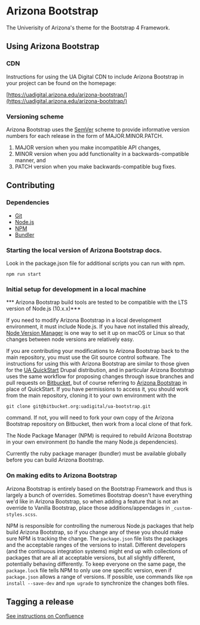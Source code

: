 #  Arizona Bootstrap
The Univerisity of Arizona's theme for the Bootstrap 4 Framework.

## Using  Arizona Bootstrap

### CDN
Instructions for using the UA Digital CDN to include  Arizona Bootstrap in your project
can be found on the homepage:

[https://uadigital.arizona.edu/arizona-bootstrap/](https://uadigital.arizona.edu/arizona-bootstrap/)

### Versioning scheme
 Arizona Bootstrap uses the [SemVer](http://semver.org/) scheme to provide informative
version numbers for each release in the form of MAJOR.MINOR.PATCH.

1. MAJOR version when you make incompatible API changes,
2. MINOR version when you add functionality in a backwards-compatible manner, and
3. PATCH version when you make backwards-compatible bug fixes.


## Contributing

### Dependencies
* [Git](https://git-scm.com)
* [Node.js](https://nodejs.org/)
* [NPM](https://www.npmjs.com/)
* [Bundler](https://bundler.io/)


### Starting the local version of Arizona Bootstrap docs.

Look in the package.json file for additional scripts you can run with npm.

```npm run start```


### Initial setup for development in a local machine

*** Arizona Bootstrap build tools are tested to be compatible with the LTS version of Node.js (10.x.x)***

If you need to modify  Arizona Bootstrap in a local development environment, it must
include Node.js. If you have not installed this already,
[Node Version Manager](https://github.com/creationix/nvm) is one way to set it
up on macOS or Linux so that changes between node versions are relatively easy.

If you are contributing your modifications to  Arizona Bootstrap back to the main
repository, you must use the Git source control software. The instructions for
using this with  Arizona Bootstrap are similar to those given for the
[UA QuickStart](https://bitbucket.org/ua_drupal/ua_quickstart) Drupal
distribution, and in particular  Arizona Bootstrap uses the same workflow for
proposing changes through issue branches and pull requests on
[Bitbucket](https://bitbucket.org), but of course referring to
[ Arizona Bootstrap](https://bitbucket.org/uadigital/arizona-bootstrap) in place of
QuickStart. If you have permissions to access it, you should work from the main
repository, cloning it to your own environment with the
```
git clone git@bitbucket.org:uadigital/ua-bootstrap.git
```
command. If not, you will need to fork your own copy of the  Arizona Bootstrap
repository on Bitbucket, then work from a local clone of that fork.

The Node Package Manager (NPM) is required to rebuild  Arizona Bootstrap in your own
environment (to handle the many Node.js dependencies).

Currently the ruby package manager (bundler) must be available globally before
you can build Arizona Bootstrap.

### On making edits to  Arizona Bootstrap
 Arizona Bootstrap is entirely based on the Bootstrap Framework and thus is largely
a bunch of overrides. Sometimes Bootstrap doesn't have everything we'd like in
 Arizona Bootstrap, so when adding a feature that is not an override to Vanilla
Bootstrap, place those additions/appendages in `_custom-styles.scss`.

NPM is responsible for controlling the numerous Node.js packages that help
build  Arizona Bootstrap, so if you change any of these you should make sure NPM is
tracking the change. The `package.json` file lists the packages and the
acceptable ranges of the versions to install. Different developers (and the
continuous integration systems) might end up with collections of packages that
are all at acceptable versions, but all slightly different, potentially behaving
differently. To keep everyone on the same page, the `package.lock` file tells
NPM to only use one specific version, even if `package.json` allows a range of
versions. If possible, use commands like `npm install --save-dev` and `npm ugrade` to
synchronize the changes both files.


## Tagging a release

[See instructions on Confluence](https://confluence.arizona.edu/display/UADigital/Releasing+a+New+Version+of+Bootstrap)

